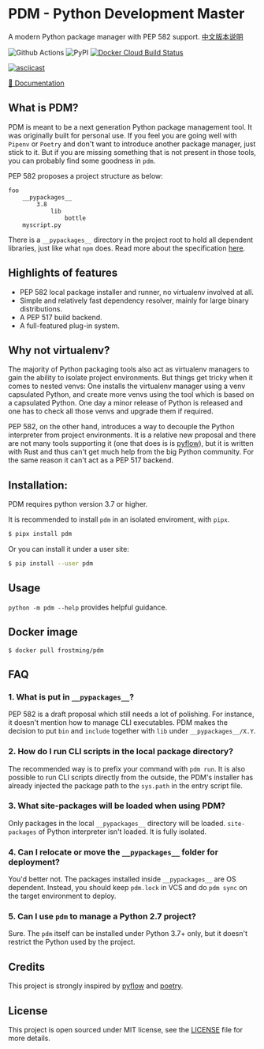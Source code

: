 # PDM - Python Development Master

A modern Python package manager with PEP 582 support. [中文版本说明](README_zh.md)

![Github Actions](https://github.com/pdm-project/pdm/workflows/Tests/badge.svg)
![PyPI](https://img.shields.io/pypi/v/pdm?logo=python&logoColor=%23cccccc)
[![Docker Cloud Build Status](https://img.shields.io/docker/cloud/build/frostming/pdm)](https://hub.docker.com/repository/docker/frostming/pdm)

[![asciicast](https://asciinema.org/a/OKzNEKz1Lj0wmCVtcIqefskim.svg)](https://asciinema.org/a/OKzNEKz1Lj0wmCVtcIqefskim)

[📖 Documentation](https://pdm.fming.dev)

## What is PDM?

PDM is meant to be a next generation Python package management tool.
It was originally built for personal use. If you feel you are going well
with `Pipenv` or `Poetry` and don't want to introduce another package manager,
just stick to it. But if you are missing something that is not present in those tools,
you can probably find some goodness in `pdm`.

PEP 582 proposes a project structure as below:

```
foo
    __pypackages__
        3.8
            lib
                bottle
    myscript.py
```

There is a `__pypackages__` directory in the project root to hold all dependent libraries, just like what `npm` does.
Read more about the specification [here](https://www.python.org/dev/peps/pep-0582/#specification).

## Highlights of features

- PEP 582 local package installer and runner, no virtualenv involved at all.
- Simple and relatively fast dependency resolver, mainly for large binary distributions.
- A PEP 517 build backend.
- A full-featured plug-in system.

## Why not virtualenv?

The majority of Python packaging tools also act as virtualenv managers to gain the ability
to isolate project environments. But things get tricky when it comes to nested venvs: One
installs the virtualenv manager using a venv capsulated Python, and create more venvs using the tool
which is based on a capsulated Python. One day a minor release of Python is released and one has to check
all those venvs and upgrade them if required.

PEP 582, on the other hand, introduces a way to decouple the Python interpreter from project
environments. It is a relative new proposal and there are not many tools supporting it (one that does is
is [pyflow]), but it is written with Rust and thus can't get much help from the big Python community.
For the same reason it can't act as a PEP 517 backend.

## Installation:

PDM requires python version 3.7 or higher.

It is recommended to install `pdm` in an isolated enviroment, with `pipx`.

```bash
$ pipx install pdm
```

Or you can install it under a user site:

```bash
$ pip install --user pdm
```

## Usage

`python -m pdm --help` provides helpful guidance.

## Docker image

```console
$ docker pull frostming/pdm
```

## FAQ

### 1. What is put in `__pypackages__`?

PEP 582 is a draft proposal which still needs a lot of polishing. For instance, it doesn't mention how to manage
CLI executables. PDM makes the decision to put `bin` and `include` together with `lib` under `__pypackages__/X.Y`.

### 2. How do I run CLI scripts in the local package directory?

The recommended way is to prefix your command with `pdm run`. It is also possible to run CLI scripts directly from
the outside, the PDM's installer has already injected the package path to the `sys.path` in the entry script file.

### 3. What site-packages will be loaded when using PDM?

Only packages in the local `__pypackages__` directory will be loaded. `site-packages` of Python interpreter isn't loaded.
It is fully isolated.

### 4. Can I relocate or move the `__pypackages__` folder for deployment?

You'd better not. The packages installed inside `__pypackages__` are OS dependent. Instead, you should keep `pdm.lock`
in VCS and do `pdm sync` on the target environment to deploy.

### 5. Can I use `pdm` to manage a Python 2.7 project?

Sure. The `pdm` itself can be installed under Python 3.7+ only, but it doesn't restrict the Python used by the project.

## Credits

This project is strongly inspired by [pyflow] and [poetry].

[pyflow]: https://github.com/David-OConnor/pyflow
[poetry]: https://github.com/python-poetry/poetry

## License

This project is open sourced under MIT license, see the [LICENSE](LICENSE) file for more details.
